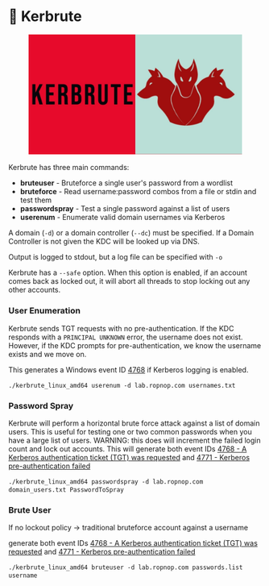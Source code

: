 # 🌭 Kerbrute

<figure><img src="../../.gitbook/assets/image (8) (1) (1) (1) (1) (1) (1) (1) (1) (1) (1) (1) (1) (1) (1) (1) (1) (1) (1) (1) (1) (1) (1) (1) (1) (1).png" alt=""><figcaption></figcaption></figure>

Kerbrute has three main commands:

* **bruteuser** - Bruteforce a single user's password from a wordlist
* **bruteforce** - Read username:password combos from a file or stdin and test them
* **passwordspray** - Test a single password against a list of users
* **userenum** - Enumerate valid domain usernames via Kerberos

A domain (`-d`) or a domain controller (`--dc`) must be specified. If a Domain Controller is not given the KDC will be looked up via DNS.

Output is logged to stdout, but a log file can be specified with `-o`

Kerbrute has a `--safe` option. When this option is enabled, if an account comes back as locked out, it will abort all threads to stop locking out any other accounts.

### User Enumeration

Kerbrute sends TGT requests with no pre-authentication. If the KDC responds with a `PRINCIPAL UNKNOWN` error, the username does not exist. However, if the KDC prompts for pre-authentication, we know the username exists and we move on.

This generates a Windows event ID [4768](https://www.ultimatewindowssecurity.com/securitylog/encyclopedia/event.aspx?eventID=4768) if Kerberos logging is enabled.

```
./kerbrute_linux_amd64 userenum -d lab.ropnop.com usernames.txt
```

### Password Spray

Kerbrute will perform a horizontal brute force attack against a list of domain users. This is useful for testing one or two common passwords when you have a large list of users. WARNING: this does will increment the failed login count and lock out accounts. This will generate both event IDs [4768 - A Kerberos authentication ticket (TGT) was requested](https://www.ultimatewindowssecurity.com/securitylog/encyclopedia/event.aspx?eventID=4768) and [4771 - Kerberos pre-authentication failed](https://www.ultimatewindowssecurity.com/securitylog/encyclopedia/event.aspx?eventID=4771)

```
./kerbrute_linux_amd64 passwordspray -d lab.ropnop.com domain_users.txt PasswordToSpray
```

### Brute User

If no lockout policy -> traditional bruteforce account against a username

generate both event IDs [4768 - A Kerberos authentication ticket (TGT) was requested](https://www.ultimatewindowssecurity.com/securitylog/encyclopedia/event.aspx?eventID=4768) and [4771 - Kerberos pre-authentication failed](https://www.ultimatewindowssecurity.com/securitylog/encyclopedia/event.aspx?eventID=4771)

```
./kerbrute_linux_amd64 bruteuser -d lab.ropnop.com passwords.list username
```

